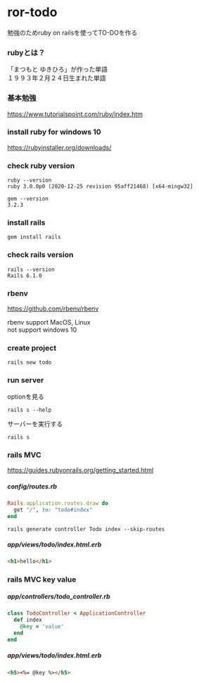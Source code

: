 # ror-todo

勉強のためruby on railsを使ってTO-DOを作る  

### rubyとは？

「まつもと ゆきひろ」が作った単語  
１９９３年２月２４日生まれた単語  

### 基本勉強

https://www.tutorialspoint.com/ruby/index.htm

### install ruby for windows 10

https://rubyinstaller.org/downloads/


### check ruby version

```
ruby --version
ruby 3.0.0p0 (2020-12-25 revision 95aff21468) [x64-mingw32]

gem --version
3.2.3
```

### install rails

```
gem install rails
```

### check rails version
```
rails --version
Rails 6.1.0
```

### rbenv

https://github.com/rbenv/rbenv  

rbenv support MacOS, Linux  
not support windows 10  

### create project

```
rails new todo
```

### run server

optionを見る
```
rails s --help
```

サーバーを実行する
```
rails s
```

### rails MVC

https://guides.rubyonrails.org/getting_started.html  


##### config/routes.rb
```ruby
Rails.application.routes.draw do
  get "/", to: "todo#index"
end
```

```
rails generate controller Todo index --skip-routes
```

##### app/views/todo/index.html.erb
```html
<h1>hello</h1>
```

### rails MVC key value

##### app/controllers/todo_controller.rb
```ruby
class TodoController < ApplicationController
  def index
    @key = 'value'
  end
end
```

##### app/views/todo/index.html.erb
```html
<h5><%= @key %></h5>
```
